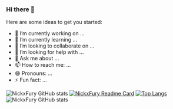 ### Hi there 👋



Here are some ideas to get you started:

- 🔭 I’m currently working on ...
- 🌱 I’m currently learning ...
- 👯 I’m looking to collaborate on ...
- 🤔 I’m looking for help with ...
- 💬 Ask me about ...
- 📫 How to reach me: ...
- 😄 Pronouns: ...
- ⚡ Fun fact: ...

![NickxFury GitHub stats](https://github-readme-stats-dulquer9.vercel.app/api?username=NickxFury&theme=gruvbox&show_icons=true)
[![NickxFury Readme Card](https://github-readme-stats-dulquer9.vercel.app/api/pin/?username=NickxFury&repo=github-readme-stats)](https://github.com/NickxFury)
[![Top Langs](https://github-readme-stats-dulquer9.vercel.app/api/top-langs/?username=NickxFury&layout=compact)](https://github.com/NickxFury)
![NickxFury GitHub stats](https://github-readme-stats-dulquer9.vercel.app/api?username=NickxFury&bg_color=30,e96443,904e95&title_color=fff&text_color=fff)
